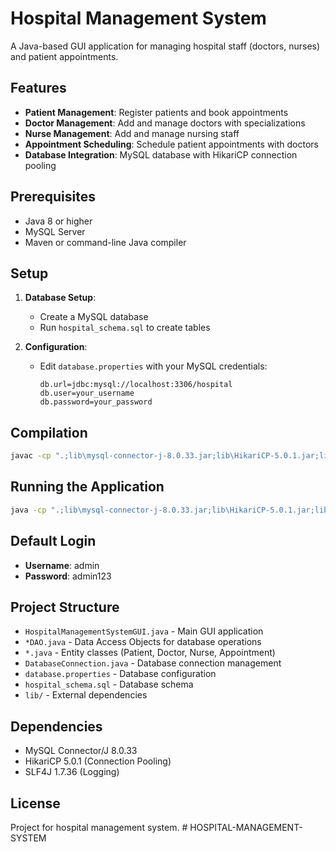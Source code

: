 # Hospital Management System

A Java-based GUI application for managing hospital staff (doctors, nurses) and patient appointments.

## Features

- **Patient Management**: Register patients and book appointments
- **Doctor Management**: Add and manage doctors with specializations
- **Nurse Management**: Add and manage nursing staff
- **Appointment Scheduling**: Schedule patient appointments with doctors
- **Database Integration**: MySQL database with HikariCP connection pooling

## Prerequisites

- Java 8 or higher
- MySQL Server
- Maven or command-line Java compiler

## Setup

1. **Database Setup**:
   - Create a MySQL database
   - Run `hospital_schema.sql` to create tables

2. **Configuration**:
   - Edit `database.properties` with your MySQL credentials:
     ```properties
     db.url=jdbc:mysql://localhost:3306/hospital
     db.user=your_username
     db.password=your_password
     ```

## Compilation

```bash
javac -cp ".;lib\mysql-connector-j-8.0.33.jar;lib\HikariCP-5.0.1.jar;lib\slf4j-api-1.7.36.jar;lib\slf4j-simple-1.7.36.jar" *.java
```

## Running the Application

```bash
java -cp ".;lib\mysql-connector-j-8.0.33.jar;lib\HikariCP-5.0.1.jar;lib\slf4j-api-1.7.36.jar;lib\slf4j-simple-1.7.36.jar" HospitalManagementSystemGUI
```

## Default Login

- **Username**: admin
- **Password**: admin123

## Project Structure

- `HospitalManagementSystemGUI.java` - Main GUI application
- `*DAO.java` - Data Access Objects for database operations
- `*.java` - Entity classes (Patient, Doctor, Nurse, Appointment)
- `DatabaseConnection.java` - Database connection management
- `database.properties` - Database configuration
- `hospital_schema.sql` - Database schema
- `lib/` - External dependencies

## Dependencies

- MySQL Connector/J 8.0.33
- HikariCP 5.0.1 (Connection Pooling)
- SLF4J 1.7.36 (Logging)

## License

Project for hospital management system.
#   H O S P I T A L - M A N A G E M E N T - S Y S T E M  
 